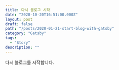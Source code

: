 ```yaml
---
title: 다시 블로그 시작
date: "2020-10-20T16:51:00.000Z"
layout: post
draft: false
path: "/posts/2020-01-21-start-blog-with-gatsby"
category: "Gatsby"
tags:
  - "Story"
description: ""
---
```


다시 블로그를 시작합니다.